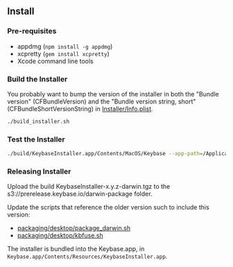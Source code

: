 ## Install

### Pre-requisites

 * appdmg (`npm install -g appdmg`)
 * xcpretty (`gem install xcpretty`)
 * Xcode command line tools

### Build the Installer

You probably want to bump the version of the installer in both the "Bundle version" (CFBundleVersion)
and the "Bundle version string, short" (CFBundleShortVersionString) in [Installer/Info.plist](/osx/Installer/Info.plist).

```sh
./build_installer.sh
```

### Test the Installer

```sh
./build/KeybaseInstaller.app/Contents/MacOS/Keybase --app-path=/Applications/Keybase.app --run-mode=prod --timeout=10 --install-helper
```

### Releasing Installer

Upload the build KeybaseInstaller-x.y.z-darwin.tgz to the s3://prerelease.keybase.io/darwin-package folder.

Update the scripts that reference the older version such to include this version:
- [packaging/desktop/package_darwin.sh](packaging/desktop/package_darwin.sh)
- [packaging/desktop/kbfuse.sh](packaging/desktop/kbfuse.sh)

The installer is bundled into the Keybase.app, in `Keybase.app/Contents/Resources/KeybaseInstaller.app`.
